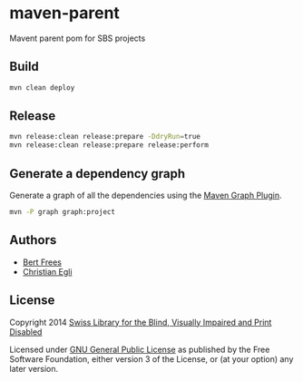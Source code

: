 # maven-parent

Mavent parent pom for SBS projects

## Build

```sh
mvn clean deploy
```

## Release

```sh
mvn release:clean release:prepare -DdryRun=true
mvn release:clean release:prepare release:perform
```

## Generate a dependency graph

Generate a graph of all the dependencies using the [Maven Graph Plugin][].

```sh
mvn -P graph graph:project
```

## Authors

- [Bert Frees][frees]
- [Christian Egli][egli]

## License

Copyright 2014 [Swiss Library for the Blind, Visually Impaired and Print Disabled][sbs]

Licensed under [GNU General Public License][] as published by the Free
Software Foundation, either version 3 of the License, or (at your
option) any later version.

[DAISY Pipeline 2]: https://github.com/daisy-consortium/pipeline-assembly/releases
[frees]: https://github.com/bertfrees
[egli]: https://github.com/egli
[sbs]: http://www.sbs.ch/
[GNU General Public License]: http://www.gnu.org/licenses/gpl.html
[Maven Graph Plugin]: http://mvnplugins.fusesource.org/maven/1.4/maven-graph-plugin/index.html
